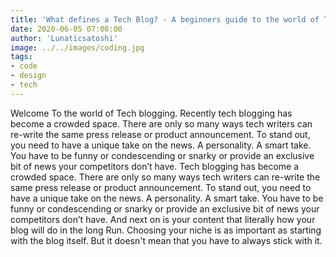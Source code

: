 ```yaml
---
title: 'What defines a Tech Blog? - A beginners guide to the world of Tech blogging'
date: 2020-06-05 07:00:00
author: 'Lunaticsatoshi'
image: ../../images/coding.jpg
tags:
- code
- design
- tech
---
```


Welcome To the world of Tech blogging. Recently tech blogging has become a crowded space. There are only so many ways tech writers can re-write the same press release or product announcement. To stand out, you need to have a unique take on the news. A personality. A smart take. You have to be funny or condescending or snarky or provide an exclusive bit of news your competitors don’t have.
Tech blogging has become a crowded space. There are only so many ways tech writers can re-write the same press release or product announcement. To stand out, you need to have a unique take on the news. A personality. A smart take. You have to be funny or condescending or snarky or provide an exclusive bit of news your competitors don’t have.
And next on is your content that literally how your blog will do in the long Run. Choosing your niche is as important as starting with the blog itself. But it doesn't mean that you have to always stick with it.